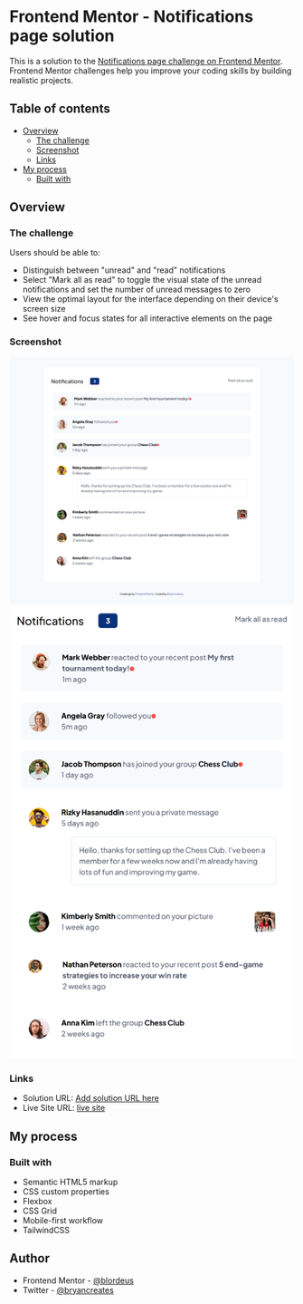 # Frontend Mentor - Notifications page solution

This is a solution to the [Notifications page challenge on Frontend Mentor](https://www.frontendmentor.io/challenges/notifications-page-DqK5QAmKbC). Frontend Mentor challenges help you improve your coding skills by building realistic projects.

## Table of contents

* [Overview](#overview)
    * [The challenge](#the-challenge)
    * [Screenshot](#screenshot)
    * [Links](#links)
* [My process](#my-process)
    * [Built with](#built-with)

## Overview

### The challenge

Users should be able to:

* Distinguish between "unread" and "read" notifications
* Select "Mark all as read" to toggle the visual state of the unread notifications and set the number of unread messages to zero
* View the optimal layout for the interface depending on their device's screen size
* See hover and focus states for all interactive elements on the page

### Screenshot

![FireShot Capture 040 - Frontend Mentor - Notifications page - 127.0.0.1.png](.media/img_3.png)
![FireShot Capture 041 - Frontend Mentor - Notifications page - 127.0.0.1.png](.media/img_4.png)

### Links

* Solution URL: [Add solution URL here](https://your-solution-url.com)
* Live Site URL: [live site](https://blordeus.github.io/notifications-page-main/)

## My process

### Built with

* Semantic HTML5 markup
* CSS custom properties
* Flexbox
* CSS Grid
* Mobile-first workflow
* TailwindCSS

## Author

* Frontend Mentor - [@blordeus](https://www.frontendmentor.io/profile/blordeus)
* Twitter - [@bryancreates](https://www.twitter.com/bryancreates)